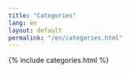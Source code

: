 ```yaml
---
title: "Categories"
lang: en
layout: default
permalink: "/en/categories.html"
---
```


{% include categories.html %}